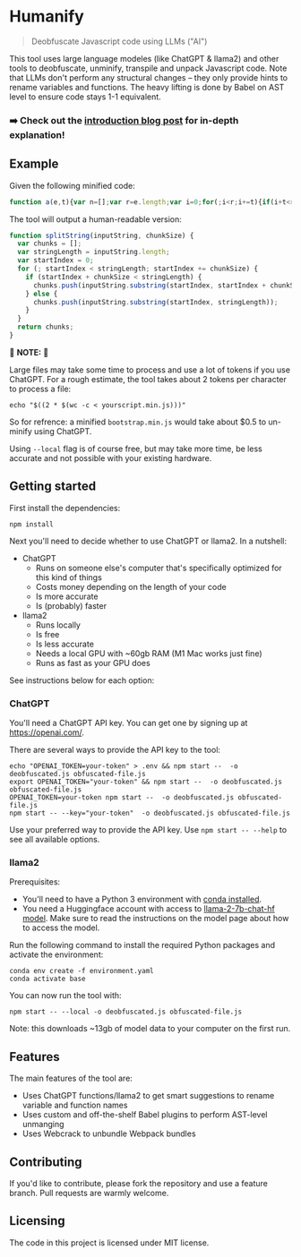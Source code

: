 # Humanify
> Deobfuscate Javascript code using LLMs ("AI")

This tool uses large language modeles (like ChatGPT & llama2) and other tools to
deobfuscate, unminify, transpile and unpack Javascript code. Note that LLMs
don't perform any structural changes – they only provide hints to rename
variables and functions. The heavy lifting is done by Babel on AST level to
ensure code stays 1-1 equivalent.

### ➡️ Check out the [introduction blog post][blogpost] for in-depth explanation!

[blogpost]: https://thejunkland.com/blog/using-llms-to-reverse-javascript-minification

## Example

Given the following minified code:

```javascript
function a(e,t){var n=[];var r=e.length;var i=0;for(;i<r;i+=t){if(i+t<r){n.push(e.substring(i,i+t))}else{n.push(e.substring(i,r))}}return n}
```

The tool will output a human-readable version:

```javascript
function splitString(inputString, chunkSize) {
  var chunks = [];
  var stringLength = inputString.length;
  var startIndex = 0;
  for (; startIndex < stringLength; startIndex += chunkSize) {
    if (startIndex + chunkSize < stringLength) {
      chunks.push(inputString.substring(startIndex, startIndex + chunkSize));
    } else {
      chunks.push(inputString.substring(startIndex, stringLength));
    }
  }
  return chunks;
}
```

🚨 **NOTE:** 🚨

Large files may take some time to process and use a lot of tokens if you use
ChatGPT. For a rough estimate, the tool takes about 2 tokens per character to
process a file:

```shell
echo "$((2 * $(wc -c < yourscript.min.js)))"
```

So for refrence: a minified `bootstrap.min.js` would take about $0.5 to
un-minify using ChatGPT.

Using `--local` flag is of course free, but may take more time, be less accurate
and not possible with your existing hardware.

## Getting started

First install the dependencies:

```shell
npm install
```

Next you'll need to decide whether to use ChatGPT or llama2. In a nutshell:

* ChatGPT
  * Runs on someone else's computer that's specifically optimized for this kind
    of things
  * Costs money depending on the length of your code
  * Is more accurate
  * Is (probably) faster
* llama2
  * Runs locally
  * Is free
  * Is less accurate
  * Needs a local GPU with ~60gb RAM (M1 Mac works just fine)
  * Runs as fast as your GPU does

See instructions below for each option:

### ChatGPT

You'll need a ChatGPT API key. You can get one by signing up at
https://openai.com/.

There are several ways to provide the API key to the tool:
```shell
echo "OPENAI_TOKEN=your-token" > .env && npm start --  -o deobfuscated.js obfuscated-file.js
export OPENAI_TOKEN="your-token" && npm start --  -o deobfuscated.js obfuscated-file.js
OPENAI_TOKEN=your-token npm start --  -o deobfuscated.js obfuscated-file.js
npm start -- --key="your-token"  -o deobfuscated.js obfuscated-file.js
```

Use your preferred way to provide the API key. Use `npm start -- --help` to see
all available options.

### llama2

Prerequisites:
* You'll need to have a Python 3 environment with [conda installed][conda].
* You need a Huggingface account with access to [llama-2-7b-chat-hf
  model][llama2model]. Make sure to read the instructions on the model page
  about how to access the model.

[conda]: https://docs.conda.io/projects/conda/en/stable/user-guide/install/index.html
[llama2model]: https://huggingface.co/meta-llama/Llama-2-7b-chat-hf

Run the following command to install the required Python packages and activate the environment:

```shell
conda env create -f environment.yaml
conda activate base
```

You can now run the tool with:

```shell
npm start -- --local -o deobfuscated.js obfuscated-file.js
```

Note: this downloads ~13gb of model data to your computer on the first run.

## Features

The main features of the tool are:
* Uses ChatGPT functions/llama2 to get smart suggestions to rename variable and
  function names
* Uses custom and off-the-shelf Babel plugins to perform AST-level unmanging
* Uses Webcrack to unbundle Webpack bundles

## Contributing

If you'd like to contribute, please fork the repository and use a feature
branch. Pull requests are warmly welcome.

## Licensing

The code in this project is licensed under MIT license.
